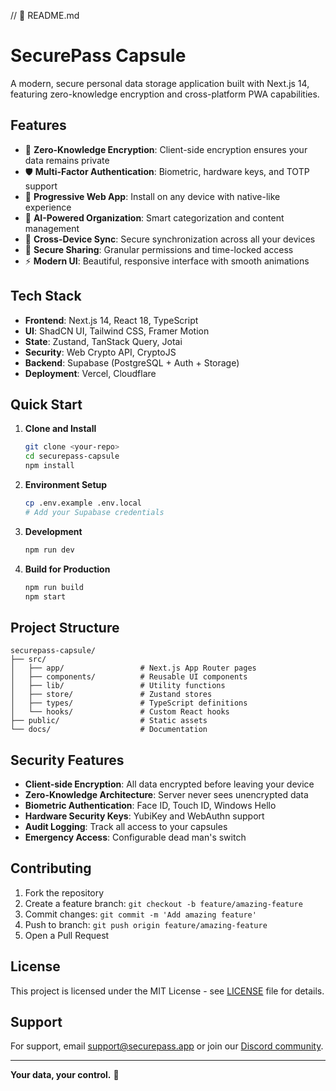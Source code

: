 
// 📁 README.md
# SecurePass Capsule

A modern, secure personal data storage application built with Next.js 14, featuring zero-knowledge encryption and cross-platform PWA capabilities.

## Features

- 🔐 **Zero-Knowledge Encryption**: Client-side encryption ensures your data remains private
- 🛡️ **Multi-Factor Authentication**: Biometric, hardware keys, and TOTP support
- 📱 **Progressive Web App**: Install on any device with native-like experience
- 🤖 **AI-Powered Organization**: Smart categorization and content management
- 🔄 **Cross-Device Sync**: Secure synchronization across all your devices
- 👥 **Secure Sharing**: Granular permissions and time-locked access
- ⚡ **Modern UI**: Beautiful, responsive interface with smooth animations

## Tech Stack

- **Frontend**: Next.js 14, React 18, TypeScript
- **UI**: ShadCN UI, Tailwind CSS, Framer Motion
- **State**: Zustand, TanStack Query, Jotai
- **Security**: Web Crypto API, CryptoJS
- **Backend**: Supabase (PostgreSQL + Auth + Storage)
- **Deployment**: Vercel, Cloudflare

## Quick Start

1. **Clone and Install**
   ```bash
   git clone <your-repo>
   cd securepass-capsule
   npm install
   ```

2. **Environment Setup**
   ```bash
   cp .env.example .env.local
   # Add your Supabase credentials
   ```

3. **Development**
   ```bash
   npm run dev
   ```

4. **Build for Production**
   ```bash
   npm run build
   npm start
   ```

## Project Structure

```
securepass-capsule/
├── src/
│   ├── app/                 # Next.js App Router pages
│   ├── components/          # Reusable UI components
│   ├── lib/                 # Utility functions
│   ├── store/               # Zustand stores
│   ├── types/               # TypeScript definitions
│   └── hooks/               # Custom React hooks
├── public/                  # Static assets
└── docs/                    # Documentation
```

## Security Features

- **Client-side Encryption**: All data encrypted before leaving your device
- **Zero-Knowledge Architecture**: Server never sees unencrypted data
- **Biometric Authentication**: Face ID, Touch ID, Windows Hello
- **Hardware Security Keys**: YubiKey and WebAuthn support
- **Audit Logging**: Track all access to your capsules
- **Emergency Access**: Configurable dead man's switch

## Contributing

1. Fork the repository
2. Create a feature branch: `git checkout -b feature/amazing-feature`
3. Commit changes: `git commit -m 'Add amazing feature'`
4. Push to branch: `git push origin feature/amazing-feature`
5. Open a Pull Request

## License

This project is licensed under the MIT License - see [LICENSE](LICENSE) file for details.

## Support

For support, email support@securepass.app or join our [Discord community](https://discord.gg/securepass).

---

**Your data, your control.** 🔐